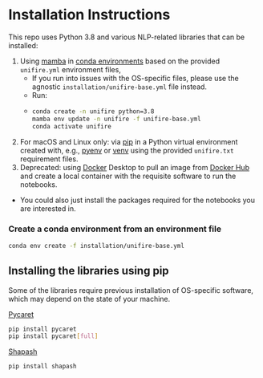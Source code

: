 # Installation Instructions


This repo uses Python 3.8 and various NLP-related libraries that can be installed:

1. Using [mamba](https://github.com/mamba-org/mamba) in [conda environments](https://docs.conda.io/projects/conda/en/latest/user-guide/tasks/manage-environments.html) based on the provided `unifire.yml` environment files,
   - If you run into issues with the OS-specific files, please use the agnostic `installation/unifire-base.yml` file instead.
   - Run:
   - ```bash
     conda create -n unifire python=3.8
     mamba env update -n unifire -f unifire-base.yml
     conda activate unifire
     ```
2. For macOS and Linux only: via [pip](https://pip.pypa.io/en/stable/) in a Python virtual environment created with, e.g., [pyenv](https://github.com/pyenv/pyenv) or [venv](https://docs.python.org/3/tutorial/venv.html) using the provided `unifire.txt` requirement files.
3. Deprecated: using [Docker](https://www.docker.com/) Desktop to pull an image from [Docker Hub](https://www.docker.com/products/docker-hub) and create a local container with the requisite software to run the notebooks. 


* You could also just install the packages required for the notebooks you are interested in.


### Create a conda environment from an environment file


```bash
conda env create -f installation/unifire-base.yml
```


## Installing the libraries using pip

Some of the libraries require previous installation of OS-specific software, which may depend on the state of your machine.

[Pycaret](https://pypi.org/project/pycaret/)

```bash
pip install pycaret
pip install pycaret[full]
```
[Shapash](https://pypi.org/project/shapash/)

```bash
pip install shapash
```

